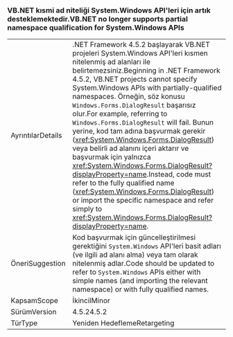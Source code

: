 ### <a name="vbnet-no-longer-supports-partial-namespace-qualification-for-systemwindows-apis"></a><span data-ttu-id="492bb-101">VB.NET kısmi ad niteliği System.Windows API'leri için artık desteklemektedir.</span><span class="sxs-lookup"><span data-stu-id="492bb-101">VB.NET no longer supports partial namespace qualification for System.Windows APIs</span></span>

|   |   |
|---|---|
|<span data-ttu-id="492bb-102">Ayrıntılar</span><span class="sxs-lookup"><span data-stu-id="492bb-102">Details</span></span>|<span data-ttu-id="492bb-103">.NET Framework 4.5.2 başlayarak VB.NET projeleri System.Windows API'leri kısmen nitelenmiş ad alanları ile belirtemezsiniz.</span><span class="sxs-lookup"><span data-stu-id="492bb-103">Beginning in .NET Framework 4.5.2, VB.NET projects cannot specify System.Windows APIs with partially-qualified namespaces.</span></span> <span data-ttu-id="492bb-104">Örneğin, söz konusu <code>Windows.Forms.DialogResult</code> başarısız olur.</span><span class="sxs-lookup"><span data-stu-id="492bb-104">For example, referring to <code>Windows.Forms.DialogResult</code> will fail.</span></span> <span data-ttu-id="492bb-105">Bunun yerine, kod tam adına başvurmak gerekir (<xref:System.Windows.Forms.DialogResult>) veya belirli ad alanını içeri aktarır ve başvurmak için yalnızca <xref:System.Windows.Forms.DialogResult?displayProperty=name>.</span><span class="sxs-lookup"><span data-stu-id="492bb-105">Instead, code must refer to the fully qualified name (<xref:System.Windows.Forms.DialogResult>) or import the specific namespace and refer simply to <xref:System.Windows.Forms.DialogResult?displayProperty=name>.</span></span>|
|<span data-ttu-id="492bb-106">Öneri</span><span class="sxs-lookup"><span data-stu-id="492bb-106">Suggestion</span></span>|<span data-ttu-id="492bb-107">Kod başvurmak için güncelleştirilmesi gerektiğini <code>System.Windows</code> API'leri basit adları (ve ilgili ad alanı alma) veya tam olarak nitelenmiş adlar.</span><span class="sxs-lookup"><span data-stu-id="492bb-107">Code should be updated to refer to <code>System.Windows</code> APIs either with simple names (and importing the relevant namespace) or with fully qualified names.</span></span>|
|<span data-ttu-id="492bb-108">Kapsam</span><span class="sxs-lookup"><span data-stu-id="492bb-108">Scope</span></span>|<span data-ttu-id="492bb-109">İkincil</span><span class="sxs-lookup"><span data-stu-id="492bb-109">Minor</span></span>|
|<span data-ttu-id="492bb-110">Sürüm</span><span class="sxs-lookup"><span data-stu-id="492bb-110">Version</span></span>|<span data-ttu-id="492bb-111">4.5.2</span><span class="sxs-lookup"><span data-stu-id="492bb-111">4.5.2</span></span>|
|<span data-ttu-id="492bb-112">Tür</span><span class="sxs-lookup"><span data-stu-id="492bb-112">Type</span></span>|<span data-ttu-id="492bb-113">Yeniden Hedefleme</span><span class="sxs-lookup"><span data-stu-id="492bb-113">Retargeting</span></span>|

